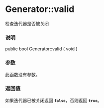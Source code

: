Generator::valid
================

检查迭代器是否被关闭

### 说明

<span class="modifier">public</span> <span class="type">bool</span>
<span class="methodname">Generator::valid</span> ( <span
class="methodparam">void</span> )

### 参数

此函数没有参数。

### 返回值

如果迭代器已被关闭返回 **`false`**，否则返回 **`true`**。
